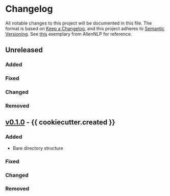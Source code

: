 # Changelog

All notable changes to this project will be documented in this file.
The format is based on [Keep a Changelog](https://keepachangelog.com/en/1.0.0/),
and this project adheres to [Semantic Versioning](https://semver.org/spec/v2.0.0.html).
See [this](https://github.com/allenai/allennlp/blob/main/CHANGELOG.md) exemplary from AllenNLP for reference.

## Unreleased

### Added

### Fixed

### Changed

### Removed

## [v0.1.0](https://github.com/allenai/allennlp/releases/tag/v0.1.0) - {{ cookiecutter.created }}

### Added

- Bare directory structure

### Fixed

### Changed

### Removed
